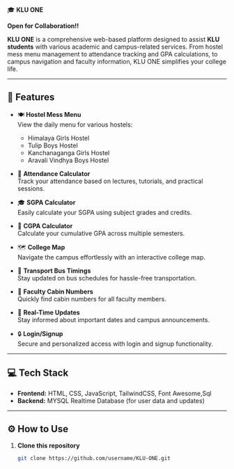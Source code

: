 🎓 **KLU ONE**

**Open for Collaboration!!**

**KLU ONE** is a comprehensive web-based platform designed to assist **KLU students** with various academic and campus-related services. From hostel mess menu management to attendance tracking and GPA calculations, to campus navigation and faculty information, KLU ONE simplifies your college life.

---

## 🚀 **Features**

- 🍽️ **Hostel Mess Menu**  
  View the daily menu for various hostels:  
  - Himalaya Girls Hostel  
  - Tulip Boys Hostel  
  - Kanchanaganga Girls Hostel  
  - Aravali Vindhya Boys Hostel  

- 📅 **Attendance Calculator**  
  Track your attendance based on lectures, tutorials, and practical sessions.

- 🎓 **SGPA Calculator**  
  Easily calculate your SGPA using subject grades and credits.

- 🎯 **CGPA Calculator**  
  Calculate your cumulative GPA across multiple semesters.

- 🗺️ **College Map**  
  Navigate the campus effortlessly with an interactive college map.

- 🚌 **Transport Bus Timings**  
  Stay updated on bus schedules for hassle-free transportation.

- 🏢 **Faculty Cabin Numbers**  
  Quickly find cabin numbers for all faculty members.

- 🔔 **Real-Time Updates**  
  Stay informed about important dates and campus announcements.

- 🔒 **Login/Signup**  
  Secure and personalized access with login and signup functionality.

---

## 💻 **Tech Stack**

- **Frontend:** HTML, CSS, JavaScript, TailwindCSS, Font Awesome,Sql 
- **Backend:** MYSQL Realtime Database (for user data and updates)  

---

## ⚙️ **How to Use**

1. **Clone this repository**  
   ```bash
   git clone https://github.com/username/KLU-ONE.git
